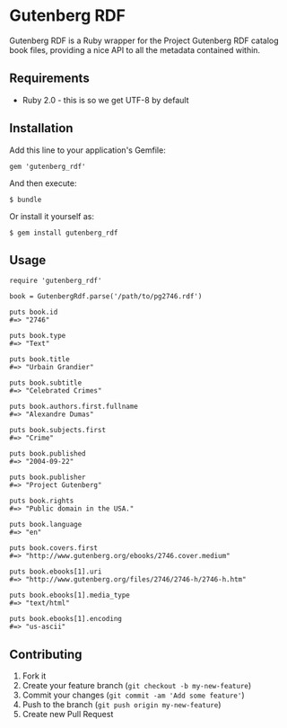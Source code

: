 # Gutenberg RDF

Gutenberg RDF is a Ruby wrapper for the Project Gutenberg RDF catalog book files,
providing a nice API to all the metadata contained within.

## Requirements

*  Ruby 2.0 - this is so we get UTF-8 by default


## Installation

Add this line to your application's Gemfile:

    gem 'gutenberg_rdf'

And then execute:

    $ bundle

Or install it yourself as:

    $ gem install gutenberg_rdf

## Usage

    require 'gutenberg_rdf'

    book = GutenbergRdf.parse('/path/to/pg2746.rdf')

    puts book.id
    #=> "2746"

    puts book.type
    #=> "Text"

    puts book.title
    #=> "Urbain Grandier"

    puts book.subtitle
    #=> "Celebrated Crimes"

    puts book.authors.first.fullname
    #=> "Alexandre Dumas"

    puts book.subjects.first
    #=> "Crime"

    puts book.published
    #=> "2004-09-22"

    puts book.publisher
    #=> "Project Gutenberg"

    puts book.rights
    #=> "Public domain in the USA."

    puts book.language
    #=> "en"

    puts book.covers.first
    #=> "http://www.gutenberg.org/ebooks/2746.cover.medium"

    puts book.ebooks[1].uri
    #=> "http://www.gutenberg.org/files/2746/2746-h/2746-h.htm"

    puts book.ebooks[1].media_type
    #=> "text/html"

    puts book.ebooks[1].encoding
    #=> "us-ascii"

## Contributing

1. Fork it
2. Create your feature branch (`git checkout -b my-new-feature`)
3. Commit your changes (`git commit -am 'Add some feature'`)
4. Push to the branch (`git push origin my-new-feature`)
5. Create new Pull Request
